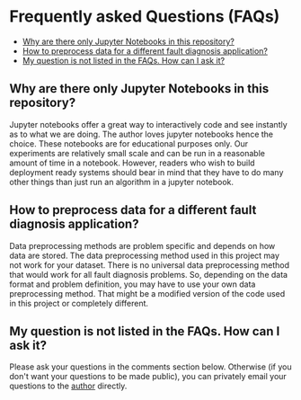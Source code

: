 # Frequently asked Questions (FAQs)
* [Why are there only Jupyter Notebooks in this repository?](#why-are-there-only-jupyter-notebooks-in-this-repository)
* [How to preprocess data for a different fault diagnosis application?](#how-to-preprocess-data-for-a-different-fault-diagnosis-application)
* [My question is not listed in the FAQs. How can I ask it?](#my-question-is-not-listed-in-the-faqs-how-can-i-ask-it)



## Why are there only Jupyter Notebooks in this repository?

Jupyter notebooks offer a great way to interactively code and see instantly as to what we are doing. The author loves jupyter notebooks hence the choice. These notebooks are for educational purposes only. Our experiments are relatively small scale and can be run in a reasonable amount of time in a notebook. However, readers who wish to build deployment ready systems should bear in mind that they have to do many other things than just run an algorithm in a jupyter notebook.

## How to preprocess data for a different fault diagnosis application?

Data preprocessing methods are problem specific and depends on how data are stored. The data preprocessing method used in this project may not work for your dataset. There is no universal data preprocessing method that would work for all fault diagnosis problems. So, depending on the data format and problem definition, you may have to use your own data preprocessing method. That might be a modified version of the code used in this project or completely different. 

## My question is not listed in the FAQs. How can I ask it?

Please ask your questions in the comments section below. Otherwise (if you don't want your questions to be made public), you can privately email your questions to the [author](https://biswajitsahoo1111.github.io/) directly.